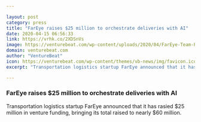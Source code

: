 ```yaml
---

layout: post
category: press
title: "FarEye raises $25 million to orchestrate deliveries with AI"
date: 2020-04-15 06:56:33
link: https://vrhk.co/2XDSnVs
image: https://venturebeat.com/wp-content/uploads/2020/04/FarEye-Team-Picture-feature-e1586805333499.jpg?w=1200&strip=all
domain: venturebeat.com
author: "VentureBeat"
icon: https://venturebeat.com/wp-content/themes/vb-news/img/favicon.ico
excerpt: "Transportation logistics startup FarEye announced that it has rasied $25 million in venture funding, bringing its total raised to nearly $60 million."

---
```


### FarEye raises $25 million to orchestrate deliveries with AI

Transportation logistics startup FarEye announced that it has rasied $25 million in venture funding, bringing its total raised to nearly $60 million.
